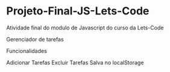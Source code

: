 # Projeto-Final-JS-Lets-Code

Atividade final do modulo de Javascript do curso da Lets-Code

Gerenciador de tarefas

Funcionalidades

Adicionar Tarefas
Excluir Tarefas
Salva no localStorage
